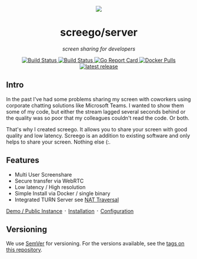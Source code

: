 <p align="center">
    <a href="https://screego.net">
        <img src="docs/logo.png" />
    </a>
</p>


<h1 align="center">screego/server</h1>
<p align="center"><i>screen sharing for developers</i></p>

<p align="center">
    <a href="https://github.com/screego/server/actions?query=workflow%3Abuild">
        <img alt="Build Status" src="https://github.com/screego/server/workflows/build/badge.svg">
    </a> 
    <a href="https://github.com/screego/server/pkgs/container/server">
        <img alt="Build Status" src="https://img.shields.io/badge/dynamic/json?url=https%3A%2F%2Fraw.githubusercontent.com%2Fipitio%2Fghcr-pulls%2Fmaster%2Findex.json&query=%24%5B%3F(%40.owner%3D%3D%22screego%22%20%26%26%20%40.repo%3D%3D%22server%22%20%26%26%20%40.image%3D%3D%22server%22)%5D.pulls&logo=github&label=pulls">
    </a> 
    <a href="https://goreportcard.com/report/github.com/screego/server">
        <img alt="Go Report Card" src="https://goreportcard.com/badge/github.com/screego/server">
    </a>
    <a href="https://hub.docker.com/r/screego/server">
        <img alt="Docker Pulls" src="https://img.shields.io/docker/pulls/screego/server.svg">
    </a>
    <a href="https://github.com/screego/server/releases/latest">
        <img alt="latest release" src="https://img.shields.io/github/release/screego/server.svg">
    </a>
</p>

## Intro

In the past I've had some problems sharing my screen with coworkers using
corporate chatting solutions like Microsoft Teams. I wanted to show them some
of my code, but either the stream lagged several seconds behind or the quality
was so poor that my colleagues couldn't read the code. Or both.

That's why I created screego. It allows you to share your screen with good
quality and low latency. Screego is an addition to existing software and 
only helps to share your screen. Nothing else (:.

## Features

* Multi User Screenshare
* Secure transfer via WebRTC
* Low latency / High resolution
* Simple Install via Docker / single binary
* Integrated TURN Server see [NAT Traversal](https://screego.net/#/nat-traversal)

[Demo / Public Instance](https://app.screego.net/) ᛫ [Installation](https://screego.net/#/install) ᛫ [Configuration](https://screego.net/#/config) 

## Versioning

We use [SemVer](http://semver.org/) for versioning. For the versions available, see the
[tags on this repository](https://github.com/screego/server/tags).
